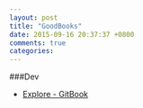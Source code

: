 ```yaml
---
layout: post
title: "GoodBooks"
date: 2015-09-16 20:37:37 +0800
comments: true
categories: 
---
```


###Dev
* [Explore - GitBook](https://www.gitbook.com/explore)